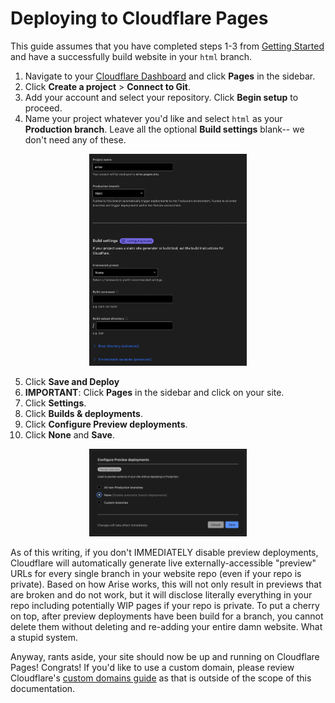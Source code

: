 # Deploying to Cloudflare Pages

This guide assumes that you have completed steps 1-3 from [Getting Started](../README.md) and have a successfully build website in your `html` branch.

1. Navigate to your [Cloudflare Dashboard](https://dash.cloudflare.com) and click **Pages** in the sidebar.
2. Click **Create a project** > **Connect to Git**.
3. Add your account and select your repository. Click **Begin setup** to proceed.
4. Name your project whatever you'd like and select `html` as your **Production branch**. Leave all the optional **Build settings** blank-- we don't need any of these.
<p align="center"><img src="cloudflare-1.png" alt="Screenshot: Cloudflare Pages Deploy Settings" width=50% height=50% /></p>

5. Click **Save and Deploy**
6. **IMPORTANT**: Click **Pages** in the sidebar and click on your site.
7. Click **Settings**.
8. Click **Builds & deployments**.
9. Click **Configure Preview deployments**.
10. Click **None** and **Save**. 
<p align="center"><img src="cloudflare-2.png" alt="Screenshot: Disable Cloudflare Preview deployments" width=50% height=50% /></p>

As of this writing, if you don't IMMEDIATELY disable preview deployments, Cloudflare will automatically generate live externally-accessible "preview" URLs for every single branch in your website repo (even if your repo is private). Based on how Arise works, this will not only result in previews that are broken and do not work, but it will disclose literally everything in your repo including potentially WIP pages if your repo is private. To put a cherry on top, after preview deployments have been build for a branch, you cannot delete them without deleting and re-adding your entire damn website. What a stupid system.

Anyway, rants aside, your site should now be up and running on Cloudflare Pages! Congrats! If you'd like to use a custom domain, please review Cloudflare's [custom domains guide](https://developers.cloudflare.com/pages/platform/custom-domains/) as that is outside of the scope of this documentation.
